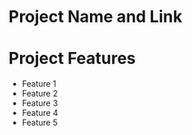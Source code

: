 # Project Name and Link

# Project Features
* Feature 1
* Feature 2
* Feature 3
* Feature 4
* Feature 5